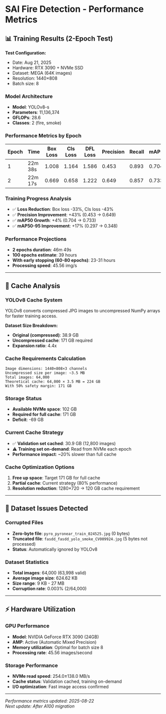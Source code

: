 # SAI Fire Detection - Performance Metrics

## 📊 Training Results (2-Epoch Test)

**Test Configuration:**
- Date: Aug 21, 2025
- Hardware: RTX 3090 + NVMe SSD
- Dataset: MEGA (64K images)
- Resolution: 1440×808
- Batch size: 8

### Model Architecture
- **Model**: YOLOv8-s
- **Parameters**: 11,136,374
- **GFLOPs**: 28.6
- **Classes**: 2 (fire, smoke)

### Performance Metrics by Epoch

| Epoch | Time    | Box Loss | Cls Loss | DFL Loss | Precision | Recall | mAP50 | mAP50-95 |
|-------|---------|----------|----------|----------|-----------|--------|-------|----------|
| 1     | 22m 38s | 1.008    | 1.164    | 1.586    | 0.453     | 0.893  | 0.704 | 0.297    |
| 2     | 22m 17s | 0.669    | 0.658    | 1.222    | 0.649     | 0.857  | 0.733 | 0.348    |

### Training Progress Analysis
- ✅ **Loss Reduction**: Box loss -33%, Cls loss -43%
- ✅ **Precision Improvement**: +43% (0.453 → 0.649)
- ✅ **mAP50 Growth**: +4% (0.704 → 0.733)
- ✅ **mAP50-95 Improvement**: +17% (0.297 → 0.348)

### Performance Projections
- **2 epochs duration**: 46m 49s
- **100 epochs estimate**: 39 hours
- **With early stopping (60-80 epochs)**: 23-31 hours
- **Processing speed**: 45.56 img/s

---

## 💾 Cache Analysis

### YOLOv8 Cache System
YOLOv8 converts compressed JPG images to uncompressed NumPy arrays for faster training access.

**Dataset Size Breakdown:**
- **Original (compressed)**: 38.9 GB
- **Uncompressed cache**: 171 GB required
- **Expansion ratio**: 4.4x

### Cache Requirements Calculation
```
Image dimensions: 1440×808×3 channels
Uncompressed size per image: ~3.5 MB
Total images: 64,000
Theoretical cache: 64,000 × 3.5 MB = 224 GB
With 50% safety margin: 171 GB
```

### Storage Status
- **Available NVMe space**: 102 GB
- **Required for full cache**: 171 GB
- **Deficit**: -69 GB

### Current Cache Strategy
- ✅ **Validation set cached**: 30.9 GB (12,800 images)
- ⚠️ **Training set on-demand**: Read from NVMe each epoch
- **Performance impact**: ~20% slower than full cache

### Cache Optimization Options
1. **Free up space**: Target 171 GB for full cache
2. **Partial cache**: Current strategy (80% performance)
3. **Resolution reduction**: 1280×720 → 120 GB cache requirement

---

## 🚨 Dataset Issues Detected

### Corrupted Files
- **Zero-byte file**: `pyro_pyronear_train_024525.jpg` (0 bytes)
- **Truncated file**: `fasdd_fasdd_yolo_smoke_CV009924.jpg` (5 bytes not processed)
- **Status**: Automatically ignored by YOLOv8

### Dataset Statistics
- **Total images**: 64,000 (63,998 valid)
- **Average image size**: 624.62 KB
- **Size range**: 9 KB - 27 MB
- **Corruption rate**: 0.003% (2/64,000)

---

## ⚡ Hardware Utilization

### GPU Performance
- **Model**: NVIDIA GeForce RTX 3090 (24GB)
- **AMP**: Active (Automatic Mixed Precision)
- **Memory utilization**: Optimal for batch size 8
- **Processing rate**: 45.56 images/second

### Storage Performance
- **NVMe read speed**: 254.0±138.0 MB/s
- **Cache status**: Validation cached, training on-demand
- **I/O optimization**: Fast image access confirmed

---

*Performance metrics updated: 2025-08-22*  
*Next update: After A100 migration*